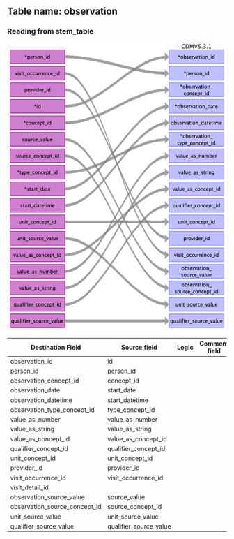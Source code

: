 ## Table name: observation

### Reading from stem_table

![](_files/image8.png)

| Destination Field | Source field | Logic | Comment field |
| --- | --- | --- | --- |
| observation_id | id |  |  |
| person_id | person_id |  |  |
| observation_concept_id | concept_id |  |  |
| observation_date | start_date |  |  |
| observation_datetime | start_datetime |  |  |
| observation_type_concept_id | type_concept_id |  |  |
| value_as_number | value_as_number |  |  |
| value_as_string | value_as_string |  |  |
| value_as_concept_id | value_as_concept_id |  |  |
| qualifier_concept_id | qualifier_concept_id |  |  |
| unit_concept_id | unit_concept_id |  |  |
| provider_id | provider_id |  |  |
| visit_occurrence_id | visit_occurrence_id |  |  |
| visit_detail_id |  |  |  |
| observation_source_value | source_value |  |  |
| observation_source_concept_id | source_concept_id |  |  |
| unit_source_value | unit_source_value |  |  |
| qualifier_source_value | qualifier_source_value |  |  |

